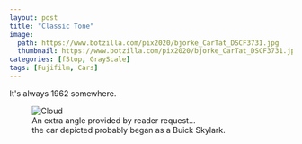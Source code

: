 ```yaml
---
layout: post
title: "Classic Tone"
image:
  path: https://www.botzilla.com/pix2020/bjorke_CarTat_DSCF3731.jpg
  thumbnail: https://www.botzilla.com/pix2020/bjorke_CarTat_DSCF3731.jpg
categories: [fStop, GrayScale]
tags: [Fujifilm, Cars]
---
```


It's always 1962 somewhere.
<!--more-->

<figure class="align-center">
<img alt="Cloud" src="https://botzilla.com/pix2020/bjorke_CarTat_DSCF3734.jpg">
<figcaption>An extra angle provided by reader request...<br/>the car depicted probably began as a Buick Skylark.</figcaption>
</figure>

